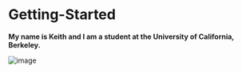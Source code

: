 # Getting-Started

**My name is Keith and I am a student at the University of California, Berkeley.**

![image](https://www.pngmart.com/files/22/Kevin-De-Bruyne-PNG-Photo.png)